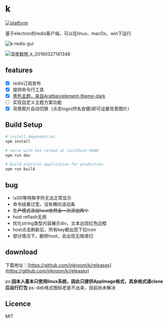 # k

[![platform](https://woolson.gitee.io/npmer-badge/platform-555555-linux-44cc11-download-ffffff-square-gradient-shadow.svg)](https://github.com/inkroom/k/releases)

基于electron的redis客户端，可以在linux、macOs、win下运行




![k-redis-gui](https://user-images.githubusercontent.com/27911304/55054165-bf3a5400-5099-11e9-8cb2-53be0cc5e72c.png)

![深度截图_k_20190327141348](https://user-images.githubusercontent.com/27911304/55054380-99617f00-509a-11e9-9ad4-38d920d975e9.png)


## features

- [x] redis订阅发布
- [x] 提供命令行工具
- [x] [黑色主题，来自Arattian/element-theme-dark](https://github.com/Arattian/element-theme-dark)
- [ ] 实现自定义主题方案功能
- [x] 背景图片自动切换（点击logo(栉名安娜)即可设置背景图片）

## Build Setup

``` bash
# install dependencies
npm install

# serve with hot reload at localhost:9080
npm run dev

# build electron application for production
npm run build

```

## bug
- \x00等特殊字符无法正常显示
- 命令结果过宽，没有横向滚动条
- ~~生产模式添加host依然会一次添加两个~~
- host reflash无用
- 优化string类型内容展示div，文本出现红色边框
- host点击刷新后，所有key都出现下拉icon
- 部分情况下，删除host，会出现无限递归

## download

下载地址：[https://github.com/inkroom/k/releases](https://github.com/inkroom/k/releases)

ps:**因本人基本只使用linux系统，因此只提供AppImage格式，其余格式请clone后自行打包**
ps: deb格式图标老是不出来，目前尚未解决


## Licence

MIT


